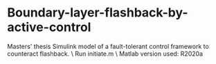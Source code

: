 # Boundary-layer-flashback-by-active-control
Masters' thesis Simulink model of a fault-tolerant control framework to counteract flashback. \\
Run initiate.m \\
Matlab version used: R2020a
